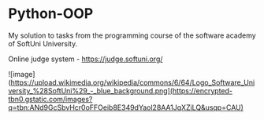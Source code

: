# Python-OOP
My solution to tasks from the programming course of the software academy of SoftUni University.

Online judge system - https://judge.softuni.org/ 

![image](https://upload.wikimedia.org/wikipedia/commons/6/64/Logo_Software_University_%28SoftUni%29_-_blue_background.png](https://encrypted-tbn0.gstatic.com/images?q=tbn:ANd9GcSbvHcr0oFFOeib8E349dYaol28AA1JqXZiLQ&usqp=CAU)

